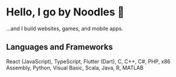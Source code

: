 # Hello, I go by Noodles :bowl_with_spoon:
...and I build websites, games, and mobile apps.

## Languages and Frameworks
React (JavaScript), TypeScript, Flutter (Dart), C, C++, C#, PHP, x86 Assembly, Python, Visual Basic, Scala, Java, R, MATLAB 

<!--
**callmenoodles/callmenoodles** is a ✨ _special_ ✨ repository because its `README.md` (this file) appears on your GitHub profile.

Here are some ideas to get you started:

- 🔭 I’m currently working on ...
- 🌱 I’m currently learning ...
- 👯 I’m looking to collaborate on ...
- 🤔 I’m looking for help with ...
- 💬 Ask me about ...
- 📫 How to reach me: ...
- 😄 Pronouns: ...
- ⚡ Fun fact: ...
-->
